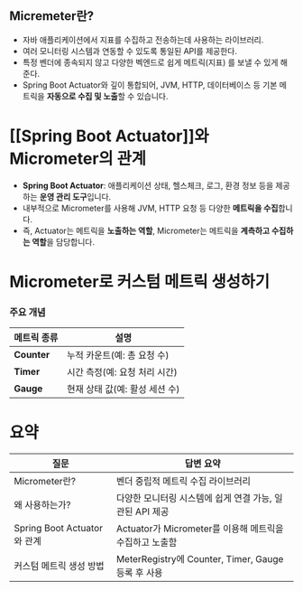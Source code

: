 
## Micremeter란?

- 자바 애플리케이션에서 지표를 수집하고 전송하는데 사용하는 라이브러리.
- 여러 모니터링 시스템과 연동할 수 있도록 통일된 API를 제공한다. 
- 특정 벤더에 종속되지 않고 다양한 벡엔드로 쉽게 메트릭(지표) 를 보낼 수 있게 해준다. 
- Spring Boot Actuator와 깊이 통합되어, JVM, HTTP, 데이터베이스 등 기본 메트릭을 **자동으로 수집 및 노출**할 수 있습니다.

# [[Spring Boot Actuator]]와 Micrometer의 관계

- **Spring Boot Actuator**: 애플리케이션 상태, 헬스체크, 로그, 환경 정보 등을 제공하는 **운영 관리 도구**입니다.
- 내부적으로 Micrometer를 사용해 JVM, HTTP 요청 등 다양한 **메트릭을 수집**합니다.
- 즉, Actuator는 메트릭을 **노출하는 역할**, Micrometer는 메트릭을 **계측하고 수집하는 역할**을 담당합니다.
# Micrometer로 커스텀 메트릭 생성하기

### 주요 개념

|메트릭 종류|설명|
|---|---|
|**Counter**|누적 카운트(예: 총 요청 수)|
|**Timer**|시간 측정(예: 요청 처리 시간)|
|**Gauge**|현재 상태 값(예: 활성 세션 수)|

# 요약

| 질문                       | 답변 요약                                        |
| ------------------------ | -------------------------------------------- |
| Micrometer란?             | 벤더 중립적 메트릭 수집 라이브러리                          |
| 왜 사용하는가?                 | 다양한 모니터링 시스템에 쉽게 연결 가능, 일관된 API 제공           |
| Spring Boot Actuator와 관계 | Actuator가 Micrometer를 이용해 메트릭을 수집하고 노출함      |
| 커스텀 메트릭 생성 방법            | MeterRegistry에 Counter, Timer, Gauge 등록 후 사용 |